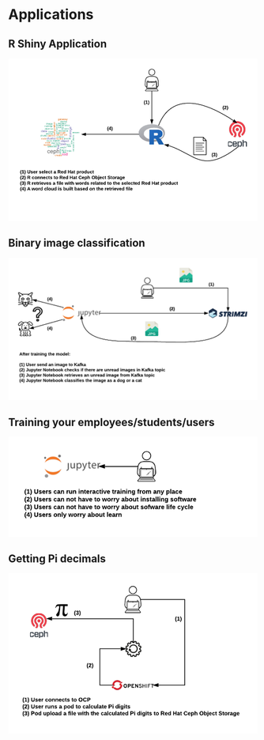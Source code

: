 # Applications

## R Shiny Application

![R Shiny](imgs/r-shiny.png)

## Binary image classification

![jupyter ai](imgs/jupyter-ai.png)

## Training your employees/students/users

![training](imgs/training.png)

## Getting Pi decimals

![pi](imgs/pi.png)


